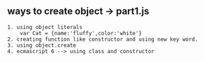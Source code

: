 ## ways to create object -> part1.js
    1. using object literals 
        var Cat = {name:'fluffy',color:'white'}
    2. creating function like constructor and using new key word.
    3. using object.create 
    4. ecmascript 6 --> using class and constructor



